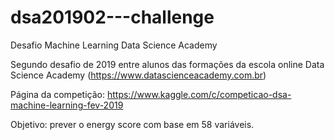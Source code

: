 # dsa201902---challenge
Desafio Machine Learning Data Science Academy

Segundo desafio de 2019 entre alunos das formações da escola online Data Science Academy (https://www.datascienceacademy.com.br)

Página da competição: https://www.kaggle.com/c/competicao-dsa-machine-learning-fev-2019

Objetivo: prever o energy score com base em 58 variáveis.
